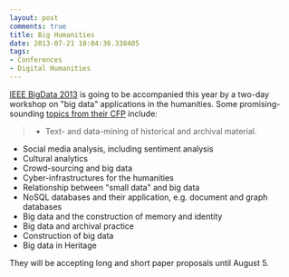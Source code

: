 ```yaml
---
layout: post
comments: true
title: Big Humanities
date: 2013-07-21 10:04:30.338405
tags:
- Conferences
- Digital Humanities
---
```


[IEEE BigData 2013](http://www.ischool.drexel.edu/bigdata/bigdata2013/) is going to be accompanied this year by a two-day workshop on "big data" applications in the humanities. Some promising-sounding [topics from their CFP](http://bighumanities.net/) include:

> - Text- and data-mining of historical and archival material.
- Social media analysis, including sentiment analysis
- Cultural analytics
- Crowd-sourcing and big data
- Cyber-infrastructures for the humanities
- Relationship between "small data" and big data
- NoSQL databases and their application, e.g. document and graph databases
- Big data and the construction of memory and identity
- Big data and archival practice
- Construction of big data
- Big data in Heritage

They will be accepting long and short paper proposals until August 5.